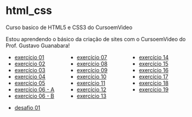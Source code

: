  # html_css
 Curso basico de HTML5 e CSS3 do CursoemVideo

 Estou aprendendo o básico da criação de sites com o CursoemVideo do Prof. Gustavo Guanabara!
 
 <ul style="columns: 3;">
     <li><a href="https://michelsouza-tech.github.io/html_css/md01/exercicios/ex01/index.html"> exercício 01</li>
     <li><a href="https://michelsouza-tech.github.io/html_css/md01/exercicios/ex02/index.html"> exercício 02</li>
     <li><a href="https://michelsouza-tech.github.io/html_css/md01/exercicios/ex03/index.html"> exercício 03</li>
     <li><a href="https://michelsouza-tech.github.io/html_css/md01/exercicios/ex04/index.html"> exercício 04</li>
     <li><a href="https://michelsouza-tech.github.io/html_css/md01/exercicios/ex05/index.html"> exercício 05</li>
     <li><a href="https://michelsouza-tech.github.io/html_css/md01/exercicios/ex06/html4.html"> exercício 06 - A</li>
     <li><a href="https://michelsouza-tech.github.io/html_css/md01/exercicios/ex06/html5.html"> exercício 06 - B</li>
     <li><a href="https://michelsouza-tech.github.io/html_css/md01/exercicios/ex07/index.html"> exercício 07</li>
     <li><a href="https://michelsouza-tech.github.io/html_css/md01/exercicios/ex08/index.html"> exercício 08</li>
     <li><a href="https://michelsouza-tech.github.io/html_css/md01/exercicios/ex09/index.html"> exercício 09</li>
     <li><a href="https://michelsouza-tech.github.io/html_css/md01/exercicios/ex10/index.html"> exercício 10</li>
     <li><a href="https://michelsouza-tech.github.io/html_css/md01/exercicios/ex11/index.html"> exercício 11</li>
     <li><a href="https://michelsouza-tech.github.io/html_css/md01/exercicios/ex12/index.html"> exercício 12</li>
     <li><a href="https://michelsouza-tech.github.io/html_css/md01/exercicios/ex13/index.html"> exercício 13</li>
     <li><a href="https://michelsouza-tech.github.io/html_css/md01/exercicios/ex14/index.html"> exercício 14</li>
     <li><a href="https://michelsouza-tech.github.io/html_css/md01/exercicios/ex15/index.html"> exercício 15</li>
     <li><a href="https://michelsouza-tech.github.io/html_css/md01/exercicios/ex16/index.html"> exercício 16</li>
     <li><a href="https://michelsouza-tech.github.io/html_css/md01/exercicios/ex17/index.html"> exercício 17</li>
     <li><a href="https://michelsouza-tech.github.io/html_css/md01/exercicios/ex18/index.html"> exercício 18</li>
     <li><a href="https://michelsouza-tech.github.io/html_css/md01/exercicios/ex19/index.html"> exercício 19</li>
 </ul>

<ul>
    <li><a href="https://michelsouza-tech.github.io/html_css/md01/desafios/d01/index.html"> desafio 01 </a>
</ul>




